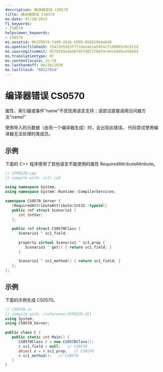 ```yaml
---
description: 编译器错误 CS0570
title: 编译器错误 CS0570
ms.date: 07/20/2015
f1_keywords:
- CS0570
helpviewer_keywords:
- CS0570
ms.assetid: 6b378974-fdd9-451b-b595-6b5b19b4ab48
ms.openlocfilehash: 15413e5563fff16eeab1a5454c7130005c0c812d
ms.sourcegitcommit: d579fb5e4b46745fd0f1f8874c94c6469ce58604
ms.translationtype: HT
ms.contentlocale: zh-CN
ms.lasthandoff: 08/30/2020
ms.locfileid: "89127914"
---
```

# <a name="compiler-error-cs0570"></a>编译器错误 CS0570
属性、索引器或事件“name”不受现用语言支持；请尝试直接调用访问器方法“name!”  
  
 使用导入的元数据（由另一个编译器生成）时，会出现此错误。 代码尝试使用编译器无法处理的类成员。  
  
## <a name="example"></a>示例  
 下面的 C++ 程序使用了其他语言不能使用的属性 RequiredAttributeAttribute。  
  
```cpp
// CPP0570.cpp  
// compile with: /clr /LD  
  
using namespace System;  
using namespace System::Runtime::CompilerServices;  
  
namespace CS0570_Server {  
   [RequiredAttributeAttribute(Int32::typeid)]
   public ref struct Scenario1 {  
      int intVar;  
   };  
  
   public ref struct CS0570Class {  
      Scenario1 ^ sc1_field;  
  
      property virtual Scenario1 ^ sc1_prop {  
         Scenario1 ^ get() { return sc1_field; }  
      }  
  
      Scenario1 ^ sc1_method() { return sc1_field; }  
   };  
};  
```  
  
## <a name="example"></a>示例  
 下面的示例生成 CS0570。  
  
```csharp  
// CS0570.cs  
// compile with: /reference:CPP0570.dll  
using System;  
using CS0570_Server;  
  
public class C {  
   public static int Main() {  
      CS0570Class r = new CS0570Class();  
      r.sc1_field = null;   // CS0570  
      object o = r.sc1_prop;   // CS0570  
      r.sc1_method();   // CS0570  
   }  
}  
```
